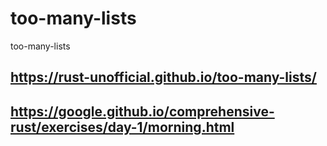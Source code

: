 # too-many-lists
too-many-lists
## https://rust-unofficial.github.io/too-many-lists/
## https://google.github.io/comprehensive-rust/exercises/day-1/morning.html

